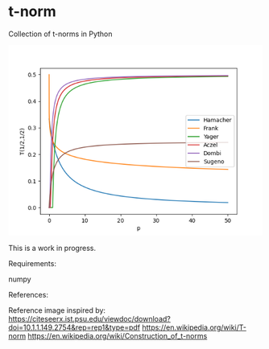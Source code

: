 # t-norm
Collection of t-norms in Python

![image](evaluation.png)

This is a work in progress.

Requirements:

numpy

References:

Reference image inspired by: https://citeseerx.ist.psu.edu/viewdoc/download?doi=10.1.1.149.2754&rep=rep1&type=pdf
https://en.wikipedia.org/wiki/T-norm
https://en.wikipedia.org/wiki/Construction_of_t-norms
